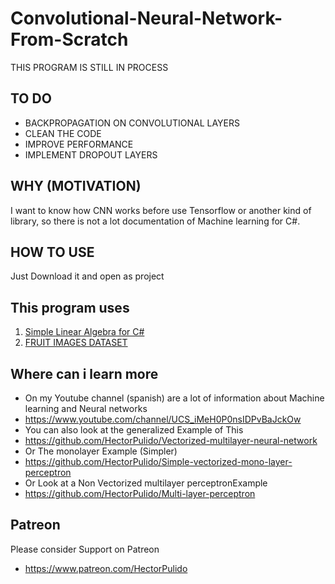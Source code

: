 # Convolutional-Neural-Network-From-Scratch


THIS PROGRAM IS STILL IN PROCESS

## TO DO
- BACKPROPAGATION ON CONVOLUTIONAL LAYERS
- CLEAN THE CODE
- IMPROVE PERFORMANCE
- IMPLEMENT DROPOUT LAYERS

## WHY (MOTIVATION)
I want to know how CNN works before use Tensorflow or another kind of library, so there is not a lot documentation of Machine learning for C#. 

## HOW TO USE
Just Download it and open as project

## This program uses 
1. [Simple Linear Algebra for C#](https://github.com/HectorPulido/Simple_Linear_Algebra)
2. [FRUIT IMAGES DATASET](https://github.com/Horea94/Fruit-Images-Dataset)

## Where can i learn more
- On my Youtube channel (spanish) are a lot of information about Machine learning and Neural networks
- https://www.youtube.com/channel/UCS_iMeH0P0nsIDPvBaJckOw
- You can also look at the generalized Example of This 
- https://github.com/HectorPulido/Vectorized-multilayer-neural-network
- Or The monolayer Example (Simpler)
- https://github.com/HectorPulido/Simple-vectorized-mono-layer-perceptron
- Or Look at a Non Vectorized multilayer perceptronExample
- https://github.com/HectorPulido/Multi-layer-perceptron

## Patreon
Please consider Support on Patreon
- https://www.patreon.com/HectorPulido